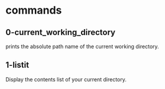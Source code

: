 # commands

## 0-current_working_directory

prints the absolute path name of the current working directory.

## 1-listit

Display the contents list of your current directory.

